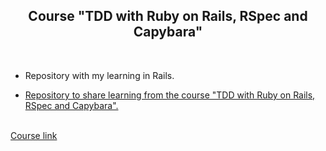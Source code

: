 <h2 align="center">Course "TDD with Ruby on Rails, RSpec and Capybara"</h2>

<br>

- Repository with my learning in Rails. 

- <a href="https://github.com/RaquelLima7/rails-tdd" target="_blank">Repository to share learning from the course "TDD with Ruby on Rails, RSpec and Capybara".</a>

<br>
<a href="https://www.udemy.com/course/rails-tdd/" target="_blank">Course link</a>
